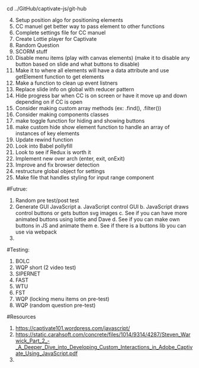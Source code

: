 <script src="../public/app.bundle.js" defer></script>

cd ../GitHub/captivate-js/git-hub

4. Setup position algo for positioning elements
5. CC manuel get better way to pass element to other functions
6. Complete settings file for CC manuel
7. Create Lottie player for Captivate
8. Random Question
9. SCORM stuff
10. Disable menu items (play with canvas elements) (make it to disable any button based on slide and what buttons to disable)
11. Make it to where all elements will have a data attribute and use getElement function to get elements
12. Make a function to clean up event listners
13. Replace slide info on global with reducer pattern
14. Hide progress bar when CC is on screen or have it move up and down depending on if CC is open
15. Consider making custom array methods (ex: .find(), .filter())
16. Consider making components classes
17. make toggle function for hiding and showing buttons
18. make custom hide show element function to handle an array of instances of key elements
19. Update rewind function
20. Look into Babel pollyfill
21. Look to see if Redux is worth it
22. Implement new over arch (enter, exit, onExit)
23. Improve and fix browser detection
24. restructure global object for settings
25. Make file that handles styling for input range component

#Futrue:

1. Random pre test/post test
2. Generate GUI JavaScript
   a. JavaScript control GUI
   b. JavaScript draws control buttons or gets button svg images
   c. See if you can have more animated buttons using lottie and Dave
   d. See if you can make own buttons in JS and animate them
   e. See if there is a buttons lib you can use via webpack
3.

#Testing:

1. BOLC
2. WQP short (2 video test)
3. SIPERNET
4. FAST
5. WTU
6. FST
7. WQP (locking menu items on pre-test)
8. WQP (random question pre-test)

#Resources

1. https://captivate101.wordpress.com/javascript/
2. https://static.carahsoft.com/concrete/files/1014/9314/4287/Steven_Warwick_Part_2_-_A_Deeper_Dive_into_Developing_Custom_Interactions_in_Adobe_Captivate_Using_JavaScript.pdf
3.
